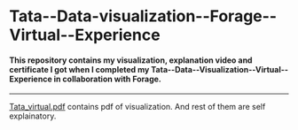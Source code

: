 # Tata--Data-visualization--Forage--Virtual--Experience

#### This repository contains my visualization, explanation video and certificate I got when I completed my Tata--Data--Visualization--Virtual--Experience in collaboration with Forage.
---
[Tata_virtual.pdf](https://github.com/Aditya-oikawa13/Tata--Data-visualization--Forage/blob/main/tata%20virtual%20(1).pdf ) contains pdf of visualization.
And rest of them are self explainatory.
